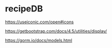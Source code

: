# recipeDB

https://useiconic.com/open#icons

https://getbootstrap.com/docs/4.5/utilities/display/

https://gorm.io/docs/models.html
